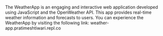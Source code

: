 The WeatherApp is an engaging and interactive web application developed using JavaScript and the OpenWeather API. This app provides real-time weather information and forecasts to users. You can experience the WeatherApp by visiting the following link: weather-app.pratimeshtiwari.repl.co





